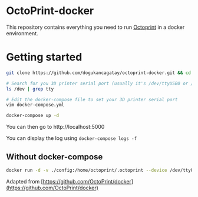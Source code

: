 # OctoPrint-docker

This repository contains everything you need to run [Octoprint](https://github.com/foosel/OctoPrint) in a docker environment.

# Getting started

```bash
git clone https://github.com/dogukancagatay/octoprint-docker.git && cd octoprint-docker

# Search for you 3D printer serial port (usually it's /dev/ttyUSB0 or /dev/ttyACM0)
ls /dev | grep tty

# Edit the docker-compose file to set your 3D printer serial port
vim docker-compose.yml

docker-compose up -d
```

You can then go to http://localhost:5000

You can display the log using `docker-compose logs -f`

## Without docker-compose
```bash
docker run -d -v ./config:/home/octoprint/.octoprint --device /dev/ttyUSB0:/dev/ttyUSB0 -p 5000:5000 --name octoprint dcagatay/octoprint:latest
```

Adapted from [https://github.com/OctoPrint/docker](https://github.com/OctoPrint/docker)

